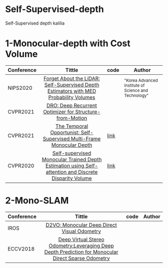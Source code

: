 # Self-Supervised-depth
Self-Supervised depth kalilia
# 1-Monocular-depth with Cost Volume
| Conference   |     Tittle                                                                              |code|Author|
|--------------|:---------------------------------------------------------------------------------------:|----|-----|
|NIPS2020      | [ Forget About the LiDAR: Self-Supervised Depth Estimators with MED Probability Volumes](https://arxiv.org/pdf/2008.03633.pdf)  ||<font size=2>"Korea Advanced Institute of Science and Technology"</font>|
| CVPR2021     |                 [DRO: Deep Recurrent Optimizer for Structure-from-Motion](https://arxiv.org/pdf/2103.13201.pdf)                 ||
|CVPR2021     | [The Temporal Opportunist: Self-Supervised Multi-Frame Monocular Depth](https://arxiv.org/pdf/2104.14540.pdf)|[link](https://github.com/nianticlabs/manydepth)
|CVPR2020   |[Self-supervised Monocular Trained Depth Estimation using Self-attention and Discrete Disparity Volume](https://arxiv.org/pdf/2003.13951.pdf)|[link](https://github.com/sjsu-smart-lab/Self-supervised-Monocular-Trained-Depth-Estimation-using-Self-attention-and-Discrete-Disparity-Volum)
# 2-Mono-SLAM
| Conference   |     Tittle                                                                              |code|Author|
|--------------|:---------------------------------------------------------------------------------------:|----|-----|
| IROS     |                 [D2VO: Monocular Deep Direct Visual Odometry](https://arxiv.org/pdf/2103.13201.pdf)                 |||
| ECCV2018    |                 [Deep Virtual Stereo Odometry:Leveraging Deep Depth Prediction for Monocular Direct Sparse Odometry](https://arxiv.org/pdf/1807.02570)                 ||
